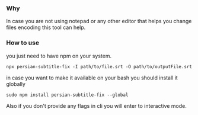 ### Why
In case you are not using notepad or any other editor that helps you change files encoding this tool can help.
### How to use
you just need to have npm on your system.
```shell
npx persian-subtitle-fix -I path/to/file.srt -O path/to/outputFile.srt
```

in case you want to make it available on your bash you should install it globally

```shell
sudo npm install persian-subtitle-fix --global
```

Also if you don't provide any flags in cli you will enter to interactive mode.
